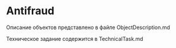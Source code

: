 # Antifraud

Описание объектов представлено в файле ObjectDescription.md

Техническое задание содержится в TechnicalTask.md
